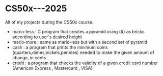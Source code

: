 # CS50x---2025
All of my projects during the CS50x course.

- mario-less : C program that creates a pyramid using (#) as bricks according to user's desired height  
- mario-more : same as mario-less but with a second set of pyramid  
- cash : a program that prints the minimum coins (quarters,dimes,nickels,pennies) needed to make the given amount of change, in cents  
- credit :  a program that checks the validity of a given credit card number (American Express , Mastercard , VISA)  
